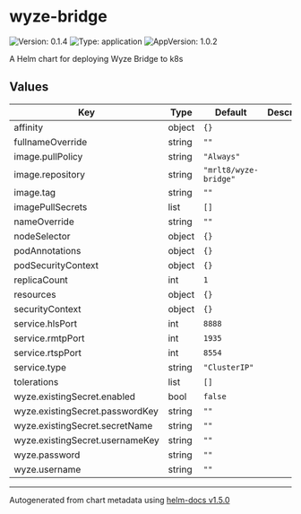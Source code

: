 # wyze-bridge

![Version: 0.1.4](https://img.shields.io/badge/Version-0.1.4-informational?style=flat-square) ![Type: application](https://img.shields.io/badge/Type-application-informational?style=flat-square) ![AppVersion: 1.0.2](https://img.shields.io/badge/AppVersion-1.0.2-informational?style=flat-square)

A Helm chart for deploying Wyze Bridge to k8s

## Values

| Key | Type | Default | Description |
|-----|------|---------|-------------|
| affinity | object | `{}` |  |
| fullnameOverride | string | `""` |  |
| image.pullPolicy | string | `"Always"` |  |
| image.repository | string | `"mrlt8/wyze-bridge"` |  |
| image.tag | string | `""` |  |
| imagePullSecrets | list | `[]` |  |
| nameOverride | string | `""` |  |
| nodeSelector | object | `{}` |  |
| podAnnotations | object | `{}` |  |
| podSecurityContext | object | `{}` |  |
| replicaCount | int | `1` |  |
| resources | object | `{}` |  |
| securityContext | object | `{}` |  |
| service.hlsPort | int | `8888` |  |
| service.rmtpPort | int | `1935` |  |
| service.rtspPort | int | `8554` |  |
| service.type | string | `"ClusterIP"` |  |
| tolerations | list | `[]` |  |
| wyze.existingSecret.enabled | bool | `false` |  |
| wyze.existingSecret.passwordKey | string | `""` |  |
| wyze.existingSecret.secretName | string | `""` |  |
| wyze.existingSecret.usernameKey | string | `""` |  |
| wyze.password | string | `""` |  |
| wyze.username | string | `""` |  |

----------------------------------------------
Autogenerated from chart metadata using [helm-docs v1.5.0](https://github.com/norwoodj/helm-docs/releases/v1.5.0)
